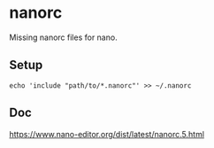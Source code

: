 # nanorc

Missing nanorc files for nano.

## Setup

`echo 'include "path/to/*.nanorc"' >> ~/.nanorc`

## Doc

https://www.nano-editor.org/dist/latest/nanorc.5.html
